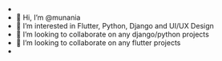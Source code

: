 - 
- 👋 Hi, I’m @munania
- 👀 I’m interested in Flutter, Python, Django and UI/UX Design
- 🌱 I’m looking to collaborate on any django/python projects
- 💞️ I’m looking to collaborate on any flutter projects
-

<!---
munania/munania is a ✨ special ✨ repository because its `README.md` (this file) appears on your GitHub profile.
You can click the Preview link to take a look at your changes.
--->

